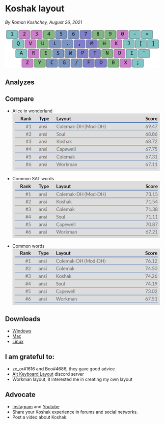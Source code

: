 # Koshak layout

*By Roman Koshchey, August 26, 2021*

![Layout image](img/layout.png)

## Analyzes
  


## Compare
* Alice in wonderland
![Alice in wonderland](img/alice-in-wonderland.png)

* Common SAT words
![Common SAT words](img/common-SAT-words.png)

* Common words
![Common words](img/common-words.png)

## Downloads
- [Windows](download/koshak-windows.zip)
- [Mac](download/koshak-mac.zip)
- [Linux](download/koshak-linux.zip)

## I am grateful to:
- ze_or#1616 and Boo#4686, they gave good advice
- [Alt Keyboard Layout](https://discord.gg/7rQp5ptF) discord server
- Workman layout, it interested me in creating my own layout

## Advocate
* [Instagram](https://www.instagram.com/koshcher_sw/) and [Youtube](https://www.youtube.com/channel/UC76gVI16vbdC1Bwa87bECyw)
* Share your Koshak experience in forums and social networks.
* Post a video about Koshak.
